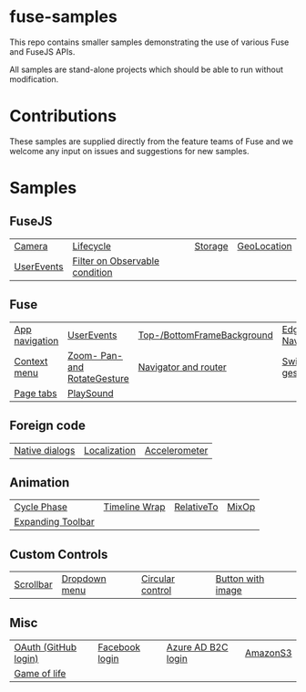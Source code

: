 # fuse-samples

This repo contains smaller samples demonstrating the use of various Fuse and FuseJS APIs.

All samples are stand-alone projects which should be able to run without modification.

# Contributions

These samples are supplied directly from the feature teams of Fuse and we welcome any input on issues and suggestions for new samples.


# Samples

## FuseJS

<table>
 <tr>
  <td><a href="Samples/Camera">Camera</a></td>
  <td><a href="Samples/Lifecycle">Lifecycle</a></td>
  <td><a href="Samples/Storage">Storage</a></td>
  <td><a href="Samples/GeoLocation">GeoLocation</a></td>
  </tr>
  <tr>
  <td><a href="Samples/UserEvents">UserEvents</a></td>
  <td><a href="Samples/FilterOnObservableCondition">Filter on Observable condition</a></td>
 </tr>
</table>

## Fuse

<table>
  <tr>
  	<td><a href="Samples/cattr">App navigation</a></td>
    <td><a href="Samples/UserEvents">UserEvents</a></td>
    <td><a href="Samples/OSUI">Top-/BottomFrameBackground</a></td>
	<td><a href="Samples/EdgeNavigator">Edge Navigator</a></td>
  </tr>
  <tr>
 	<td><a href="Samples/UIStructure/ContextMenu">Context menu</a></td>
	<td><a href="Samples/ImageViewer">Zoom- Pan- and RotateGesture</a></td>
	<td><a href="Samples/UIStructure/Navigation">Navigator and router</a></td>
    <td><a href="Samples/Gestures/Swipe">Swipe gesture</a></td>
  </tr>
  <tr>
	  <td><a href="Samples/UIStructure/PageTabs">Page tabs</a></td>
    <td><a href="Samples/PlaySound">PlaySound</a></td>
  </tr>
</table>

## Foreign code

<table>
  <tr>
  	<td><a href="Samples/NativeDialogs">Native dialogs</a></td>
	<td><a href="Samples/Localization">Localization</a></td>
	<td><a href="Samples/ForeignAccelerometer">Accelerometer</a></td>
  </tr>
</table>


## Animation

<table>
  <tr>
    <td><a href="Samples/Animation/CyclePhase">Cycle Phase</a></td>
    <td><a href="Samples/Animation/TimelineWrap">Timeline Wrap</a></td>
	<td><a href="Samples/RelativeTo">RelativeTo</a></td>
	<td><a href="Samples/Animation/MixOp">MixOp</a></td>
  </tr>
    <tr>
    <td><a href="Samples/Animation/ExpandingToolbar">Expanding Toolbar</a></td>
  </tr>
</table>

## Custom Controls

<table>
  <tr>
    <td><a href="Samples/Controls/Scrollbar">Scrollbar</a></td>
    <td><a href="Samples/DropdownMenu">Dropdown menu</a></td>
    <td><a href="Samples/Controls/Circular">Circular control</a></td>
	<td><a href="Samples/Controls/ButtonWithImage">Button with image</a></td>
  </tr>
</table>

## Misc

<table>
  <tr>
  <td><a href="Samples/GithubOAuth">OAuth (GitHub login)</a></td>
  <td><a href="Samples/FacebookLogin">Facebook login</a></td>
  <td><a href="Samples/AzureADB2COAuth">Azure AD B2C login</a></td>
  <td><a href="Samples/AmazonS3">AmazonS3</a></td>
  </tr>
  <tr>
  <td><a href="Samples/GameOfLife">Game of life</a></td>
  </tr>
</table>
